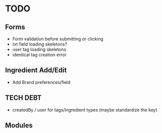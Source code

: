 # TODO

## Forms
* Form validation before submitting or clicking
* txt field loading skeletons?
* user tag loading skeletons
* identical tag creation error

## Ingredient Add/Edit
* Add Brand preferences/field

## TECH DEBT
* createdBy / user for tags/ingredient types (maybe standardize the key)

## Modules